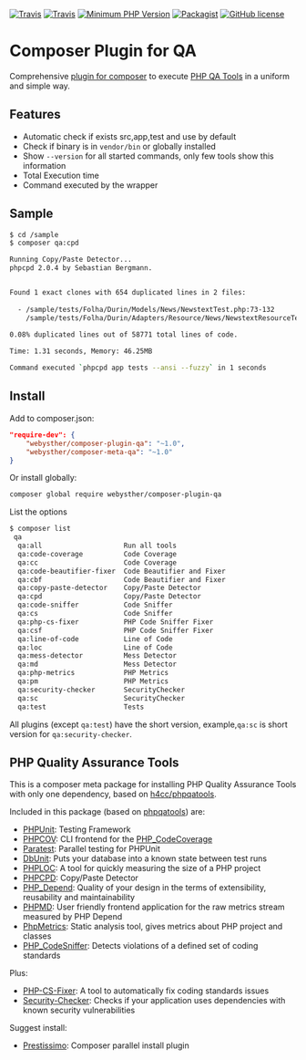 [![Travis](https://img.shields.io/travis/Webysther/composer-plugin-qa.svg?style=flat-square)](https://travis-ci.org/Webysther/composer-plugin-qa)
[![Travis](https://img.shields.io/badge/HHVM-tested-orange.svg?style=flat-square&maxAge=3600)](https://travis-ci.org/Webysther/composer-plugin-qa)
[![Minimum PHP Version](https://img.shields.io/badge/php-%3E%3D%205.3-8892BF.svg?style=flat-square&maxAge=3600)](https://php.net/)
[![Packagist](https://img.shields.io/packagist/v/Webysther/composer-plugin-qa.svg?style=flat-square)](https://packagist.org/packages/webysther/composer-plugin-qa)
[![GitHub license](https://img.shields.io/badge/license-MIT-blue.svg?style=flat-square&maxAge=3600)](https://raw.githubusercontent.com/Webysther/composer-plugin-qa/master/LICENSE)

# Composer Plugin for QA

Comprehensive [plugin for composer](https://getcomposer.org/doc/articles/plugins.md#creating-a-plugin)
 to execute [PHP QA Tools](http://phpqatools.org) in a uniform and simple way.
 
## Features

- Automatic check if exists src,app,test and use by default
- Check if binary is in ```vendor/bin``` or globally installed
- Show ```--version``` for all started commands, only few tools show this information
- Total Execution time
- Command executed by the wrapper

## Sample

```bash
$ cd /sample
$ composer qa:cpd

Running Copy/Paste Detector...
phpcpd 2.0.4 by Sebastian Bergmann.


Found 1 exact clones with 654 duplicated lines in 2 files:
 
  -	/sample/tests/Folha/Durin/Models/News/NewstextTest.php:73-132
 	/sample/tests/Folha/Durin/Adapters/Resource/News/NewstextResourceTest.php:59-118
 
0.08% duplicated lines out of 58771 total lines of code.

Time: 1.31 seconds, Memory: 46.25MB

Command executed `phpcpd app tests --ansi --fuzzy` in 1 seconds
```

## Install

Add to composer.json:

```json
"require-dev": {
    "webysther/composer-plugin-qa": "~1.0",
    "webysther/composer-meta-qa": "~1.0"
}
```

Or install globally:

```bash
composer global require webysther/composer-plugin-qa
```

List the options

```bash
$ composer list
 qa
  qa:all                    Run all tools
  qa:code-coverage          Code Coverage
  qa:cc                     Code Coverage
  qa:code-beautifier-fixer  Code Beautifier and Fixer
  qa:cbf                    Code Beautifier and Fixer
  qa:copy-paste-detector    Copy/Paste Detector
  qa:cpd                    Copy/Paste Detector
  qa:code-sniffer           Code Sniffer
  qa:cs                     Code Sniffer
  qa:php-cs-fixer           PHP Code Sniffer Fixer
  qa:csf                    PHP Code Sniffer Fixer
  qa:line-of-code           Line of Code
  qa:loc                    Line of Code
  qa:mess-detector          Mess Detector
  qa:md                     Mess Detector
  qa:php-metrics            PHP Metrics
  qa:pm                     PHP Metrics
  qa:security-checker       SecurityChecker
  qa:sc                     SecurityChecker
  qa:test                   Tests

```

All plugins (except ```qa:test```) have the short version, example,```qa:sc``` is short version for ```qa:security-checker```.

## PHP Quality Assurance Tools

This is a composer meta package for installing PHP Quality Assurance Tools with only one dependency, based on [h4cc/phpqatools](https://github.com/h4cc/phpqatools).

Included in this package (based on [phpqatools](http://phpqatools.org/)) are:

- [PHPUnit](https://github.com/sebastianbergmann/phpunit): Testing Framework
- [PHPCOV](https://github.com/sebastianbergmann/phpcov): CLI frontend for the [PHP_CodeCoverage](https://github.com/sebastianbergmann/php-code-coverage)
- [Paratest](https://github.com/brianium/paratest): Parallel testing for PHPUnit
- [DbUnit](https://github.com/sebastianbergmann/dbunit): Puts your database into a known state between test runs
- [PHPLOC](https://github.com/sebastianbergmann/phploc): A tool for quickly measuring the size of a PHP project
- [PHPCPD](https://github.com/sebastianbergmann/phpcpd): Copy/Paste Detector
- [PHP_Depend](https://github.com/pdepend/pdepend): Quality of your design in the terms of extensibility, reusability and maintainability
- [PHPMD](https://github.com/phpmd/phpmd): User friendly frontend application for the raw metrics stream measured by PHP Depend
- [PhpMetrics](https://github.com/phpmetrics/PhpMetrics): Static analysis tool, gives metrics about PHP project and classes
- [PHP_CodeSniffer](https://github.com/squizlabs/PHP_CodeSniffer): Detects violations of a defined set of coding standards

Plus: 

- [PHP-CS-Fixer](https://github.com/FriendsOfPHP/PHP-CS-Fixer): A tool to automatically fix coding standards issues
- [Security-Checker](https://github.com/sensiolabs/security-checker): Checks if your application uses dependencies with known security vulnerabilities

Suggest install:

- [Prestissimo](https://github.com/hirak/prestissimo): Composer parallel install plugin
